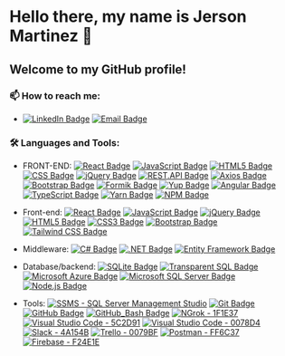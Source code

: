# Hello there, my name is Jerson Martinez 👋 
## Welcome to my GitHub profile! 

### 📫 How to reach me:
- [![LinkedIn Badge](https://img.shields.io/badge/-Jerson_Martinez-blue?style=flat-square&logo=Linkedin&logoColor=white&link=https://www.linkedin.com/in/jerson-martinez-/)](https://www.linkedin.com/in/jerson-martinez-/)
  [![Email Badge](https://img.shields.io/badge/-jerson06221922%40gmail.com-red?style=flat-square&logo=Gmail&logoColor=white)](mailto:jerson06221922@gmail.com)

### 🛠 Languages and Tools:
- FRONT-END:
[![React Badge](https://img.shields.io/badge/-React.js-61DAFB?style=flat-square&logo=React&logoColor=white)](https://reactjs.org/)
[![JavaScript Badge](https://img.shields.io/badge/-JavaScript-F7DF1E?style=flat-square&logo=JavaScript&logoColor=black)](https://www.javascript.com/)
[![HTML5 Badge](https://img.shields.io/badge/-HTML5-E34F26?style=flat-square&logo=HTML5&logoColor=white)](https://developer.mozilla.org/en-US/docs/Web/HTML)
[![CSS Badge](https://img.shields.io/badge/-CSS-1572B6?style=flat-square&logo=CSS3&logoColor=white)](https://developer.mozilla.org/en-US/docs/Web/CSS)
[![jQuery Badge](https://img.shields.io/badge/-jQuery-0769AD?style=flat-square&logo=jQuery&logoColor=white)](https://jquery.com/)
[![REST.API Badge](https://img.shields.io/badge/-REST.API-2C3A42?style=flat-square&logo=API&logoColor=white)](https://restfulapi.net/)
[![Axios Badge](https://img.shields.io/badge/-Axios-61DAFB?style=flat-square&logo=React&logoColor=white)](https://axios-http.com/)
[![Bootstrap Badge](https://img.shields.io/badge/-Bootstrap-7952B3?style=flat-square&logo=Bootstrap&logoColor=white)](https://getbootstrap.com/)
[![Formik Badge](https://img.shields.io/badge/-Formik-61DAFB?style=flat-square&logo=React&logoColor=white)](https://formik.org/)
[![Yup Badge](https://img.shields.io/badge/-Yup-61DAFB?style=flat-square&logo=React&logoColor=white)](https://github.com/jquense/yup)
[![Angular Badge](https://img.shields.io/badge/-Angular-DD0031?style=flat-square&logo=Angular&logoColor=white)](https://angular.io/)
[![TypeScript Badge](https://img.shields.io/badge/-TypeScript-3178C6?style=flat-square&logo=TypeScript&logoColor=white)](https://www.typescriptlang.org/)
[![Yarn Badge](https://img.shields.io/badge/-Yarn-2C8EBB?style=flat-square&logo=Yarn&logoColor=white)](https://yarnpkg.com/)
[![NPM Badge](https://img.shields.io/badge/-NPM-CB3837?style=flat-square&logo=NPM&logoColor=white)](https://www.npmjs.com/)



- Front-end: 
[![React Badge](https://camo.githubusercontent.com/c7a25cc5d9e443dd52290d5a83bb37d31e590e4ecda617e8e045ea3c7d98473d/68747470733a2f2f696d672e736869656c64732e696f2f62616467652f2d52656163742d3230323332413f7374796c653d666c61742d737175617265266c6f676f3d7265616374266c6f676f436f6c6f723d363144414642)](https://reactjs.org/)
[![JavaScript Badge](https://camo.githubusercontent.com/e10595846cd7eba7f2604ef79547c8842681438201484ef4cb76fe974ead8d44/68747470733a2f2f696d672e736869656c64732e696f2f62616467652f2d4a6176615363726970742d4637444631453f7374796c653d666c61742d737175617265266c6f676f3d6a617661736372697074266c6f676f436f6c6f723d626c61636b)](https://www.javascript.com/)
[![jQuery Badge](https://camo.githubusercontent.com/9749ceaf3eb92cfc6cc4d21a91ed842310eb3c0e52ebfd3b6dd5d1e7862e0e1d/68747470733a2f2f696d672e736869656c64732e696f2f62616467652f2d6a51756572792d3037363941443f7374796c653d666c61742d737175617265266c6f676f3d6a7175657279266c6f676f436f6c6f723d7768697465)](https://jquery.com/)
[![HTML5 Badge](https://camo.githubusercontent.com/6010a85175edf5787bba645d2bdad7ec26f41aafce3f5a59569352de55deed74/68747470733a2f2f696d672e736869656c64732e696f2f62616467652f2d48544d4c352d4533344632363f7374796c653d666c61742d737175617265266c6f676f3d68746d6c35266c6f676f436f6c6f723d7768697465)](https://html.spec.whatwg.org/)
[![CSS3 Badge](https://camo.githubusercontent.com/18cbf6b1e54817d05ff8f447f59cd61ccb2698890b7331454205c0a1779ea246/68747470733a2f2f696d672e736869656c64732e696f2f62616467652f2d435353332d3135373242363f7374796c653d666c61742d737175617265266c6f676f3d63737333266c6f676f436f6c6f723d7768697465)](https://developer.mozilla.org/en-US/docs/Web/CSS)
[![Bootstrap Badge](https://camo.githubusercontent.com/ea1aeca7703830699a7ef1f1291ad4579e148577ec398cf86d1334f1368bc6d5/68747470733a2f2f696d672e736869656c64732e696f2f62616467652f2d426f6f7473747261702d3739353242333f7374796c653d666c61742d737175617265266c6f676f3d626f6f747374726170266c6f676f436f6c6f723d7768697465)](https://getbootstrap.com/)
[![Tailwind CSS Badge](https://camo.githubusercontent.com/aeaa3f7f4ca1ba2d946d336edc089fabbb828a1c1c7ecf9a4697f4fc179d6117/68747470733a2f2f696d672e736869656c64732e696f2f62616467652f2d5461696c77696e645f4353532d3338423241433f7374796c653d666c61742d737175617265266c6f676f3d7461696c77696e642d637373266c6f676f436f6c6f723d7768697465)](https://tailwindcss.com/)
- Middleware: 
[![C# Badge](https://camo.githubusercontent.com/273c7df76416a7d72c61473178fc2f342d0825c924f1e9a64a513cad2fa345f2/68747470733a2f2f696d672e736869656c64732e696f2f62616467652f2d432532332d3233393132303f7374796c653d666c61742d737175617265266c6f676f3d632d7368617270266c6f676f436f6c6f723d7768697465)](https://docs.microsoft.com/en-us/dotnet/csharp/)
[![.NET Badge](https://camo.githubusercontent.com/13f218a19c27f0672a4ba92227f99d3a196ea48ae33027ca22ceeeec88c19647/68747470733a2f2f696d672e736869656c64732e696f2f62616467652f2d2e4e45542d3531324244343f7374796c653d666c61742d737175617265266c6f676f3d2e6e6574266c6f676f436f6c6f723d7768697465)](URL_TO_YOUR_DOTNET_PAGE)
[![Entity Framework Badge](https://camo.githubusercontent.com/f74ca8d3c61ca7701b624f337be719757fba77c4b0cc303884c0262b4adcd8d5/68747470733a2f2f696d672e736869656c64732e696f2f62616467652f2d456e746974792532304672616d65776f726b2d3531324244343f7374796c653d666c61742d737175617265266c6f676f3d656e746974792d6672616d65776f726b266c6f676f436f6c6f723d7768697465)](URL_TO_YOUR_ENTITY_FRAMEWORK_PAGE)
- Database/backend:
[![SQLite Badge](https://camo.githubusercontent.com/c9977226398d9931795a1617c960349a875e3d8c4342a00b3e831942282f4720/68747470733a2f2f696d672e736869656c64732e696f2f62616467652f2d53514c2d3333363739313f7374796c653d666c61742d737175617265266c6f676f3d73716c697465266c6f676f436f6c6f723d7768697465)](URL_TO_YOUR_SQLITE_PAGE)
[![Transparent SQL Badge](https://camo.githubusercontent.com/2fc227da68e8a8e05596a1b3a42786dd4b9790fb2d2ca484bac217255bb688f6/68747470733a2f2f696d672e736869656c64732e696f2f62616467652f2d5472616e736163745f53514c2d3333363739313f7374796c653d666c61742d737175617265266c6f676f3d7472616e736163742d73716c266c6f676f436f6c6f723d7768697465)](URL_TO_YOUR_TRANSPARENT_SQL_PAGE)
[![Microsoft Azure Badge](https://camo.githubusercontent.com/c5e5d66e045721b50e424180e39922d006d4fff5876e4249ae441fc7716fd3d2/68747470733a2f2f696d672e736869656c64732e696f2f62616467652f2d4d6963726f736f66745f417a7572652d3030373844343f7374796c653d666c61742d737175617265266c6f676f3d6d6963726f736f6674617a757265266c6f676f436f6c6f723d7768697465)](URL_TO_YOUR_MICROSOFT_AZURE_PAGE)
[![Microsoft SQL Server Badge](https://camo.githubusercontent.com/21176fb5f6469caf4646ca3162c6cb9453eab0c375485d6152757ffe166c00f7/68747470733a2f2f696d672e736869656c64732e696f2f62616467652f4d6963726f736f667425323053514c2532305365727665722d4343323932373f7374796c653d666c61742d737175617265266c6f676f3d6d6963726f736f667425323073716c253230736572766572266c6f676f436f6c6f723d7768697465)](URL_TO_YOUR_MICROSOFT_SQL_SERVER_PAGE)
[![Node.js Badge](https://camo.githubusercontent.com/744f7bae49b951b8b34c90c75075464fe8acc95ee2c8a1a782ee92c5629b3425/68747470733a2f2f696d672e736869656c64732e696f2f62616467652f2d4e6f64652e6a732d3333393933333f7374796c653d666c61742d737175617265266c6f676f3d6e6f64652e6a73266c6f676f436f6c6f723d7768697465)](URL_TO_YOUR_NODE_JS_PAGE)
- Tools:
[![SSMS - SQL Server Management Studio](https://camo.githubusercontent.com/e1d981a88be4586cf934eb9406da886e16f139722157d0780de78adb031cf087/68747470733a2f2f696d672e736869656c64732e696f2f62616467652f2d53534d532d4343323932373f7374796c653d666c61742d737175617265266c6f676f3d6d6963726f736f667473716c736572766572266c6f676f436f6c6f723d7768697465)](https://www.microsoft.com/en-us/sql-server)
[![Git Badge](https://camo.githubusercontent.com/3d4a55e7d45198177f13f9f10c536edd2970c43d753759585e3391d04677e56d/68747470733a2f2f696d672e736869656c64732e696f2f62616467652f2d4769742d4630353033323f7374796c653d666c61742d737175617265266c6f676f3d676974266c6f676f436f6c6f723d7768697465)](https://git-scm.com)
[![GitHub Badge](https://camo.githubusercontent.com/498b1ba4de89d10ba01d784ccfa732f886cd6d56b59d56499fad461aee7138dd/68747470733a2f2f696d672e736869656c64732e696f2f62616467652f2d4769744875622d3138313731373f7374796c653d666c61742d737175617265266c6f676f3d676974687562266c6f676f436f6c6f723d7768697465)](https://github.com)
[![GitHub_Bash Badge](https://camo.githubusercontent.com/ad5d84bf67a04cc98296e24c3009d0cafb6f50d79a1162a5819bf162ff09d139/68747470733a2f2f696d672e736869656c64732e696f2f62616467652f2d4769745f426173682d3445414132353f7374796c653d666c61742d737175617265266c6f676f3d676e752d62617368266c6f676f436f6c6f723d7768697465)](https://gnu-bash)
[![NGrok - 1F1E37](https://camo.githubusercontent.com/86880a292a4ba50dce9663acb50b59da48f41acbb442bf19fd8f3e597ef99887/68747470733a2f2f696d672e736869656c64732e696f2f62616467652f2d4e67726f6b2d3146314533373f7374796c653d666c61742d737175617265266c6f676f3d6e67726f6b266c6f676f436f6c6f723d7768697465)](https://ngrok.com/)
[![Visual Studio Code - 5C2D91](https://camo.githubusercontent.com/7a080bccb0e50a5a4b03dd76786c5764818e0614e774a542f34f14ffecca3594/68747470733a2f2f696d672e736869656c64732e696f2f62616467652f2d56697375616c5f53747564696f2d3543324439313f7374796c653d666c61742d737175617265266c6f676f3d76697375616c73747564696f266c6f676f436f6c6f723d7768697465)](https://visualstudio.microsoft.com/)
[![Visual Studio Code - 0078D4](https://camo.githubusercontent.com/02510c5ae55c7465b9ec0c7309eff6326477cbcffa155adffebd2f5510f12690/68747470733a2f2f696d672e736869656c64732e696f2f62616467652f2d56535f436f64652d3030374143433f7374796c653d666c61742d737175617265266c6f676f3d76697375616c73747564696f636f6465266c6f676f436f6c6f723d7768697465)](https://visualstudio.com)
[![Slack - 4A154B](https://camo.githubusercontent.com/1a4464ec786fc918a80c3fd5c6cdcbf78c95f77f20a531cf30a8f593894ecf31/68747470733a2f2f696d672e736869656c64732e696f2f62616467652f2d536c61636b2d3441313534423f7374796c653d666c61742d737175617265266c6f676f3d736c61636b266c6f676f436f6c6f723d7768697465)](https://slack.com/)
[![Trello - 0079BF](https://camo.githubusercontent.com/622dfcc87ec4ff78086065024bf1f083352601bbc509fd8faf01866b2e2359c6/68747470733a2f2f696d672e736869656c64732e696f2f62616467652f2d5472656c6c6f2d3030373942463f7374796c653d666c61742d737175617265266c6f676f3d7472656c6c6f266c6f676f436f6c6f723d7768697465)](https://trello.com/)
[![Postman - FF6C37](https://camo.githubusercontent.com/9979e17e880c21b17a565c75a46d36627a90e2ee3761f6e5ee26666a8554dee8/68747470733a2f2f696d672e736869656c64732e696f2f62616467652f2d506f73746d616e2d4646364333373f7374796c653d666c61742d737175617265266c6f676f3d706f73746d616e266c6f676f436f6c6f723d7768697465)](https://www.postman.com/)
[![Firebase - F24E1E](https://camo.githubusercontent.com/6cde9d117f89542702e6b0f8e3fc6a3cbdb36737b9f5051fe630515a38162ba7/68747470733a2f2f696d672e736869656c64732e696f2f62616467652f2d4669676d612d4632344531453f7374796c653d666c61742d737175617265266c6f676f3d6669676d61266c6f676f436f6c6f723d7768697465)](https://firebase.google.com/)
